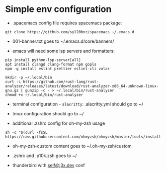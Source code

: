 # Simple env configuration

* .spacemacs config file requires spacemacs package:

```
git clone https://github.com/syl20bnr/spacemacs ~/.emacs.d
```

* 001-banner.txt goes to ~/.emacs.d/core/banners/

* emacs will need some lsp servers and formatters:

```
pip install python-lsp-server[all]
apt install clangd clang-format npm gopls
npm -g install eslint prettier eslint-cli volar

mkdir -p ~/.local/bin
curl -L https://github.com/rust-lang/rust-analyzer/releases/latest/download/rust-analyzer-x86_64-unknown-linux-gnu.gz | gunzip -c - > ~/.local/bin/rust-analyzer
chmod +x ~/.local/bin/rust-analyzer
```

* terminal configuration - `alacritty`: .alacritty.yml should go to ~/

* tmux configuration should go to ~/

* additional .zshrc config for oh-my-zsh usage

```
sh -c "$(curl -fsSL https://raw.githubusercontent.com/ohmyzsh/ohmyzsh/master/tools/install.sh)"
```

* oh-my-zsh-custom content goes to ~/.oh-my-zsh/custom

* .zshrc and .p10k.zsh goes to ~/

* thunderbird with self@j3x.dev conf
